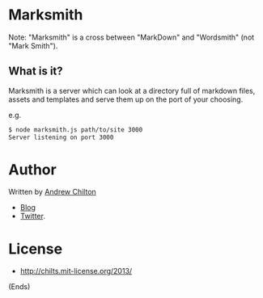 # Marksmith #

Note: "Marksmith" is a cross between "MarkDown" and "Wordsmith" (not "Mark Smith").

## What is it? ##

Marksmith is a server which can look at a directory full of markdown files, assets and templates and serve them up on
the port of your choosing.

e.g.

```bash
$ node marksmith.js path/to/site 3000
Server listening on port 3000
```

# Author #

Written by [Andrew Chilton](http://chilts.org/)
- [Blog](http://chilts.org/blog/)
- [Twitter](https://twitter.com/andychilton).

# License #

* http://chilts.mit-license.org/2013/

(Ends)

